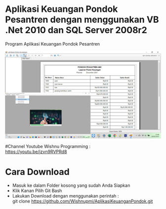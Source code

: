 # Aplikasi Keuangan Pondok Pesantren dengan menggunakan VB .Net 2010 dan SQL Server 2008r2
Program Aplikasi Keuangan Pondok Pesantren

![alt text](https://github.com/Wishnupmi/AplikasiKeuanganPondok/blob/main/AplikasiKeuanganPondokPesantren.png)

#Channel Youtube Wishnu Programming : <br>
https://youtu.be/jzvn9RVPRd8

# Cara Download <br>
- Masuk ke dalam Folder kosong yang sudah Anda Siapkan
- Klik Kanan Pilih Git Bash
- Lakukan Download dengan menggunakan perintah : <br>git clone https://github.com/Wishnupmi/AplikasiKeuanganPondok.git

